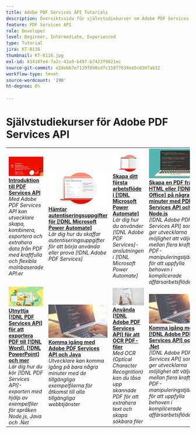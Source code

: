```yaml
---
title: Adobe PDF Services API Tutorials
description: Översiktssida för självstudiekurser om Adobe PDF Services API
feature: PDF Services API
role: Developer
level: Beginner, Intermediate, Experienced
type: Tutorial
jira: KT-8116
thumbnail: KT-8116.jpg
exl-id: 81410fe4-7a2c-43a9-b497-b7423f9821ec
source-git-commit: e2debb7ef139f890cdfc158f7634ee5c836fab32
workflow-type: tm+mt
source-wordcount: '290'
ht-degree: 0%

---
```


# Självstudiekurser för Adobe PDF Services API

<table style="table-layout:fixed">
<tr>
 <td>
   <a href="https://experienceleague.adobe.com/docs/adobe-developers-live-events/events/2021/oct2021/pdf-services-api.html">
      <img alt="Introduktion till PDF Services API" src="assets/introduction_1280.png" />
   </a>
    <div>
   <a href="https://experienceleague.adobe.com/docs/adobe-developers-live-events/events/2021/oct2021/pdf-services-api.html"><strong>Introduktion till PDF Services API</strong></a>
    </div>
    <em>Med Adobe PDF Services API kan utvecklare skapa, kombinera, exportera och extrahera data från PDF med kraftfulla och flexibla molnbaserade API:er</em>
    <br>
  </td>
  <td>
   <a href="getting-credentials-power-automate.md">
      <img alt="Hämta autentiseringsuppgifter för Microsoft Power Automate" src="assets/createcredentials_1280.png" />
   </a>
    <div>
   <a href="getting-credentials-power-automate.md"><strong>Hämtar autentiseringsuppgifter för [!DNL Microsoft Power Automate]</strong></a>
    </div>
    <em>Lär dig hur du skaffar autentiseringsuppgifter för att börja använda eller prova [!DNL Adobe PDF Services]</em>
    <br>
  </td>
  <td>
   <a href="create-workflow-power-automate.md">
      <img alt="Skapa ditt första arbetsflöde i Microsoft Power Automate" src="assets/firstflow_1280.png" />
   </a>
    <div>
   <a href="create-workflow-power-automate.md"><strong>Skapa ditt första arbetsflöde i [!DNL Microsoft Power Automate]</strong></a>
    </div>
    <em>Lär dig hur du använder [!DNL Adobe PDF Services]-anslutningen i [!DNL Microsoft Power Automate]</em>
    <br>
  </td>
  <td>
   <a href="createpdffromhtml.md">
      <img alt="Skapa en PDF från HTML eller MS Office på några minuter med PDF Services API och Node.js" src="assets/PDFServices_GettingStartedNode_thumb.jpg" />
   </a>
    <div>
   <a href="createpdffromhtml.md"><strong>Skapa en PDF från HTML eller [!DNL MS Office] på några minuter med PDF Services API och Node.js</strong></a>
    </div>
    <em>[!DNL Adobe PDF Services API] som ger utvecklarna möjlighet att välja mellan flera kraftfulla PDF-manipuleringstjänster för att uppfylla behoven i komplicerade affärsarbetsflöden</em>
    <br>
  </td>
</tr>
<tr>
  <td>
   <a href="exportpdf.md">
      <img alt="Använda PDF Services API för att exportera PDF till Word, PowerPoint med mera" src="assets/PDFServices_ExportPDF_thumb.jpg" />
   </a>
    <div>
   <a href="exportpdf.md"><strong>Utnyttja [!DNL PDF Services API] för att exportera PDF till [!DNL Word], [!DNL PowerPoint] och mer</strong></a>
    </div>
    <em>Lär dig hur du kör [!DNL PDF Services API]-exporten med hjälp av exempelfiler för språken Node.js, Java och .Net</em>
    <br>
  </td>
   <td>
   <a href="gettingstartedjava.md">
      <img alt="Komma igång med Adobe PDF Services API och Java" src="assets/PDFServices_GettingStartedJAVA_thumb.jpg" />
   </a>
    <div>
   <a href="gettingstartedjava.md"><strong>Komma igång med Adobe PDF Services API och Java</strong></a>
    </div>
    <em>Utvecklare kan komma igång på bara några minuter med de tillgängliga exempelfilerna för åtkomst till alla tillgängliga webbtjänster</em>
    <br>
  </td>
   <td>
   <a href="ocr.md">
      <img alt="Använda Adobe PDF Services API för att OCR PDF-filer" src="assets/PDFServices_OCR_Thumb.jpg" />
   </a>
    <div>
   <a href="ocr.md"><strong>Använda [!DNL Adobe PDF Services API] för att OCR PDF-filer</strong></a>
    </div>
    <em>Med OCR (Optical Character Recognition) kan du låsa upp skannade PDF för att extrahera text och skapa sökbara filer</em>
    <br>
  </td>
  <td>
   <a href="gettingstartednet.md">
      <img alt="Komma igång med Adobe PDF Services API och .Net" src="assets/PDFServices_GettingStartedNET_thumb.jpg" />
   </a>
    <div>
   <a href="gettingstartednet.md"><strong>Komma igång med [!DNL Adobe PDF Services API] och .Net</strong></a>
    </div>
    <em>[!DNL Adobe PDF Services API] som ger utvecklarna möjlighet att välja mellan flera kraftfulla PDF-manipuleringstjänster för att uppfylla behoven i komplicerade affärsarbetsflöden</em>
    <br>
  </td>
</tr>
</table>
